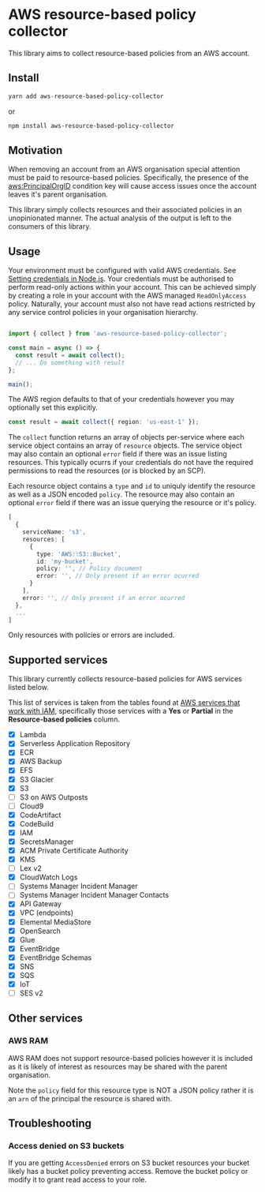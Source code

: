 # AWS resource-based policy collector

This library aims to collect resource-based policies from an AWS account.

## Install

```bash
yarn add aws-resource-based-policy-collector
```
or
```bash
npm install aws-resource-based-policy-collector
```

## Motivation

When removing an account from an AWS organisation special attention must be paid to resource-based policies. Specifically, the presence of the [aws:PrincipalOrgID](https://docs.aws.amazon.com/IAM/latest/UserGuide/reference_policies_condition-keys.html#condition-keys-principalorgid) condition key will cause access issues once the account leaves it's parent organisation.

This library simply collects resources and their associated policies in an unopinionated manner. The actual analysis of the output is left to the consumers of this library.

## Usage

Your environment must be configured with valid AWS credentials. See [Setting credentials in Node.js][credentials]. Your credentials must be authorised to perform read-only actions within your account. This can be achieved simply by creating a role in your account with the AWS managed `ReadOnlyAccess` policy. Naturally, your account must also not have read actions restricted by any service control policies in your organisation hierarchy.

```typescript

import { collect } from 'aws-resource-based-policy-collector';

const main = async () => {
  const result = await collect();
  // ... Do something with result
};

main();
```

The AWS region defaults to that of your credentials however you may optionally set this explicitly.

```typescript
const result = await collect({ region: 'us-east-1' });
```

The `collect` function returns an array of objects per-service where each service object contains an array of `resource` objects. The service object may also contain an optional `error` field if there was an issue listing resources. This typically ocurrs if your credentials do not have the required permissions to read the resources (or is blocked by an SCP).

Each resource object contains a `type` and `id` to uniquly identify the resource as well as a JSON encoded `policy`. The resource may also contain an optional `error` field if there was an issue querying the resource or it's policy.

```typescript
[
  {
    serviceName: 's3',
    resources: [
      {
        type: 'AWS::S3::Bucket',
        id: 'my-bucket',
        policy: '', // Policy document
        error: '', // Only present if an error ocurred
      }
    ],
    error: '', // Only present if an error ocurred
  },
  ...
]
```

Only resources with policies or errors are included.

## Supported services

This library currently collects resource-based policies for AWS services listed below. 

This list of services is taken from the tables found at [AWS services that work with IAM][services], specifically those services with a **Yes** or **Partial** in the **Resource-based policies** column.

- [x]  Lambda
- [x]  Serverless Application Repository
- [x]  ECR
- [x]  AWS Backup
- [x]  EFS
- [x]  S3 Glacier
- [x]  S3
- [ ]  S3 on AWS Outposts
- [ ]  Cloud9
- [x]  CodeArtifact
- [x]  CodeBuild
- [x]  IAM
- [x]  SecretsManager
- [x]  ACM Private Certificate Authority
- [x]  KMS
- [ ]  Lex v2
- [x]  CloudWatch Logs
- [ ]  Systems Manager Incident Manager
- [ ]  Systems Manager Incident Manager Contacts
- [x]  API Gateway
- [x]  VPC (endpoints)
- [x]  Elemental MediaStore
- [x]  OpenSearch
- [x]  Glue
- [x]  EventBridge
- [x]  EventBridge Schemas
- [x]  SNS
- [x]  SQS
- [x]  IoT
- [ ]  SES v2

## Other services

### AWS RAM

AWS RAM does not support resource-based policies however it is included as it is likely of interest as resources may be shared with the parent organisation.

Note the `policy` field for this resource type is NOT a JSON policy rather it is an `arn` of the principal the resource is shared with.

## Troubleshooting

### Access denied on S3 buckets

If you are getting `AccessDenied` errors on S3 bucket resources your bucket likely has a bucket policy preventing access. Remove the bucket policy or modify it to grant read access to your role.

[services]: https://docs.aws.amazon.com/IAM/latest/UserGuide/reference_aws-services-that-work-with-iam.html
[credentials]: https://docs.aws.amazon.com/sdk-for-javascript/v3/developer-guide/setting-credentials-node.html